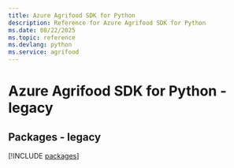 ```yaml
---
title: Azure Agrifood SDK for Python
description: Reference for Azure Agrifood SDK for Python
ms.date: 08/22/2025
ms.topic: reference
ms.devlang: python
ms.service: agrifood
---
```

# Azure Agrifood SDK for Python - legacy
## Packages - legacy
[!INCLUDE [packages](agrifood-index.md)]